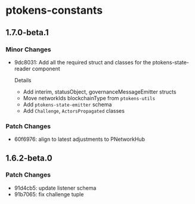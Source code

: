 # ptokens-constants

## 1.7.0-beta.1

### Minor Changes

- 9dc8031: Add all the required struct and classes for the ptokens-state-reader component

  Details

  - Add interim, statusObject, governanceMessageEmitter structs
  - Move networkIds blockchainType from `ptokens-utils`
  - Add `ptokens-state-emitter` schema
  - Add `Challenge`, `ActorsPropagated` classes

### Patch Changes

- 60f6976: align to latest adjustments to PNetworkHub

## 1.6.2-beta.0

### Patch Changes

- 91d4cb5: update listener schema
- 91b7065: fix challenge tuple
